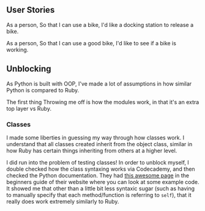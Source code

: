 ## User Stories

As a person,
So that I can use a bike,
I'd like a docking station to release a bike.

As a person,
So that I can use a good bike,
I'd like to see if a bike is working.


## Unblocking

As Python is built with OOP, I've made a lot of assumptions in how similar Python is compared to Ruby.

The first thing Throwing me off is how the modules work, in that it's an extra top layer vs Ruby.

### Classes

I made some liberties in guessing my way through how classes work. I understand that all classes created inherit from the object class, similar in how Ruby has certain things inheriting from others at a higher level.

I did run into the problem of testing classes!
In order to unblock myself, I double checked how the class syntaxing works via Codecademy, and then checked the Python documentation. They had [this awesome page](http://code.activestate.com/recipes/580811-uno-text-based/) in the beginners guide of their website where you can look at some example code.
It showed me that other than a little bit less syntaxic sugar (such as having to manually specify that each method/function is referring to `self`), that it really does work extremely similarly to Ruby.
